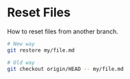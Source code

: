 # Reset Files

How to reset files from another branch.

```sh
# New way
git restore my/file.md

# Old way
git checkout origin/HEAD -- my/file.md
```
